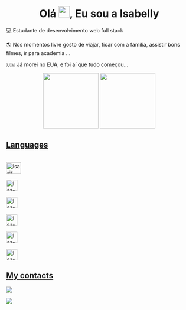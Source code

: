 <h1 align="center">Olá <img src="https://raw.githubusercontent.com/MartinHeinz/MartinHeinz/master/wave.gif" width="30px" height="30px">, Eu sou a Isabelly</h1>

💻 Estudante de desenvolvimento web full stack

🌎 Nos momentos livre gosto de viajar, ficar com a família, assistir bons filmes, ir para academia ...

🇺🇲 Já morei no EUA, e foi aí que tudo começou...

<div align="center">
  <a href="https://github.com/Isa-Vieira">
  <img height="150em" src="https://github-readme-stats.vercel.app/api?username=Isa-Vieira&show_icons=true&theme=dracula&include_all_commits=true&count_private=true"/>
  <img height="150em" src="https://github-readme-stats.vercel.app/api/top-langs/?username=Isa-Vieira&layout=compact&langs_count=7&theme=dracula"/>
</div>

## Languages 
<div style="display: inline_block"><br> 
 <img align="center" alt="Isa-js" height="30" width="40" text="JavaScript" src="https://cdn.jsdelivr.net/gh/devicons/devicon/icons/javascript/javascript-plain.svg" />
  
  <div style="display: inline_block"><br> 
 <img align="center" alt="Isa-js" height="30" width"40"  src="https://cdn.jsdelivr.net/gh/devicons/devicon/icons/html5/html5-plain-wordmark.svg" />
    
  <div style="display: inline_block"><br>   
 <img align="center" alt="Isa-js" height="30" width"40" src="https://cdn.jsdelivr.net/gh/devicons/devicon/icons/css3/css3-plain-wordmark.svg" />
    
   <div style="display: inline_block"><br>
  <img align="center" alt="Isa-js" height="30" width"40" text="Jest" src="https://cdn.jsdelivr.net/gh/devicons/devicon/icons/jest/jest-plain.svg" />
     
   <div style="display: inline_block"><br>
  <img align="center" alt="Isa-js" height="30" width"40" src="https://cdn.jsdelivr.net/gh/devicons/devicon/icons/react/react-original-wordmark.svg" />
           

          
          
 <div style="display: inline_block"><br> 
<img align="center" alt="Isa-js" height="30" width"40"  src="https://cdn.jsdelivr.net/gh/devicons/devicon/icons/docker/docker-original-wordmark.svg"/>
 </div>          


  
  ## My contacts
 
<div> 
<p align="left">
  <a href="https://www.linkedin.com/in/isabelly-vieira-dev/" target="_blank"><img src="https://img.shields.io/badge/-LinkedIn-%230077B5?style=for-the-badge&logo=linkedin&logoColor=white" target="_blank"></a>
</p>
  
  <div>
    <p align="left">
      <a href="" target="_blanck"><img
       src="https://img.shields.io/badge/iCloud-3693F3?style=for-the-badge&logo=iCloud&logoColor=white" target="_blank"></a>
    </p>
